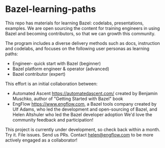 # Bazel-learning-paths
This repo has materials for learning Bazel: codelabs, presentations, examples.
We are open sourcing the content for training engineers in using Bazel and becoming contributors, so that we can growth this community.

The program includes a diverse delivery methods such as docs, instruction and codelabs, and focuses on the following user personas as learning paths: 
- Engineer- quick start with Bazel (beginner)
- Bazel platform engineer & operator (advanced)
- Bazel contributor (expert)

This effort is an initial collaboration between:
- Automated Ascent https://automatedascent.com/ created by Benjamin Muschko, author of "Getting Started with Bazel" book
- EngFlow https://www.engflow.com, a Bazel tools company created by Ulf Adams, who led the development and open-sourcing of Bazel, and Helen Altshuler who led the Bazel developer adoption
We'd love the community feedback and participation!

This project is currently under development, so check back within a month.
Try it. File issues. Send us PRs. Contact helen@engflow.com to be more actively engaged as a collaborator!


